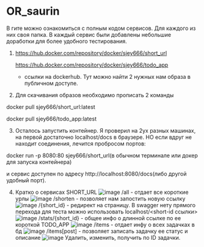 # OR_saurin
В гите можно ознакомиться с полным кодом сервисов. Для каждого из них своя папка.
В каждый сервис были добавлены небольшие доработки для более удобного тестирования.

1. https://hub.docker.com/repository/docker/sjey666/short_url

   https://hub.docker.com/repository/docker/sjey666/todo_app
    - ссылки на dockerhub. Тут можно найти 2 нужных нам образа в публичном доступе.

2. Для скачивания образов необходимо прописать 2 команды

docker pull sjey666/short_url:latest

docker pull sjey666/todo_app:latest

3. Осталось запустить контейнер. Я проверил на 2ух разных машинах, на первой достаточно localhost/docs в браузере.
НО если вдруг не находит соединения, лечится пробросом портов:

docker run -p 8080:80 sjey666/short_url(в обычном терминале или докер для запуска контейнера)

и сервис доступен по адресу  http://localhost:8080/docs(либо другой удобный порт).

4. Кратко о сервисах
   SHORT_URL
   ![image](https://github.com/user-attachments/assets/eb3a9ac7-a902-48a4-afa4-169fbfa89faf)
/all - отдает все короткие урлы
  ![image](https://github.com/user-attachments/assets/7a4fd3fb-ba03-4c71-b096-6b06d3e3454c)
/shorten - позволяет нам запостить новую ссылку
![image](https://github.com/user-attachments/assets/4940d6fe-c5f1-4f61-8644-9d5ff16d2a10)
/{short_id} - редирект на страницу. В swagger нету прямого перехода для теста можно использовать localhost/<short-id ссылки>
![image](https://github.com/user-attachments/assets/0e691fc8-1ec3-410e-bc27-7942f104d847)
/stats/{short_id} - общее инфо о длинной ссылке по ее короткой
  TODO_APP
    ![image](https://github.com/user-attachments/assets/b7e16d7e-cff5-461b-97f2-1b786147476e)
   /items - отдает инфу о всех задачках в бд
   ![image](https://github.com/user-attachments/assets/c078402a-5e52-4906-b53c-ffd804f4224c)
   /items[post] - позволяет записать задачку ее статус и описание
   ![image](https://github.com/user-attachments/assets/180d1649-4cb4-44a3-a95d-4befc8d598fc)
Удалить, изменить, получить по ID задачки.
   
   

